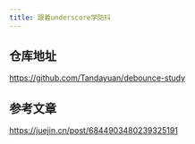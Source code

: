 ```yaml
---
title: 跟着underscore学防抖
---
```

## 仓库地址
https://github.com/Tandayuan/debounce-study
## 参考文章
https://juejin.cn/post/6844903480239325191